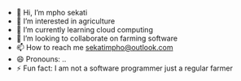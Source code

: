 - 👋 Hi, I’m mpho sekati
- 👀 I’m interested in agriculture
- 🌱 I’m currently learning cloud computing 
- 💞️ I’m looking to collaborate on farming software
- 📫 How to reach me sekatimpho@outlook.com
- 😄 Pronouns: ..
- ⚡ Fun fact: I am not a software programmer just a regular farmer 

<!---
mpho0sekati/mpho0sekati is a ✨ special ✨ repository because its `README.md` (this file) appears on your GitHub profile.
You can click the Preview link to take a look at your changes.
--->
